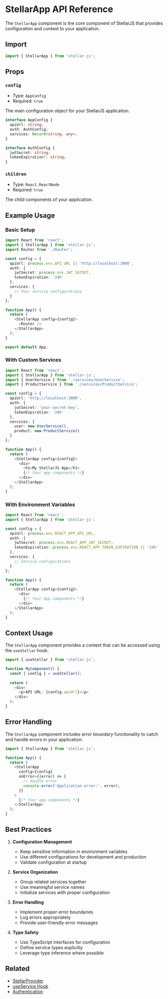 # StellarApp API Reference

The `StellarApp` component is the core component of StellarJS that provides configuration and context to your application.

## Import

```typescript
import { StellarApp } from 'stellar-js';
```

## Props

### `config`

- Type: `AppConfig`
- Required: `true`

The main configuration object for your StellarJS application.

```typescript
interface AppConfig {
  apiUrl: string;
  auth: AuthConfig;
  services: Record<string, any>;
}

interface AuthConfig {
  jwtSecret: string;
  tokenExpiration?: string;
}
```

### `children`

- Type: `React.ReactNode`
- Required: `true`

The child components of your application.

## Example Usage

### Basic Setup

```typescript
import React from 'react';
import { StellarApp } from 'stellar-js';
import Router from './Router';

const config = {
  apiUrl: process.env.API_URL || 'http://localhost:3000',
  auth: {
    jwtSecret: process.env.JWT_SECRET,
    tokenExpiration: '24h'
  },
  services: {
    // Your service configurations
  }
};

function App() {
  return (
    <StellarApp config={config}>
      <Router />
    </StellarApp>
  );
}

export default App;
```

### With Custom Services

```typescript
import React from 'react';
import { StellarApp } from 'stellar-js';
import { UserService } from './services/UserService';
import { ProductService } from './services/ProductService';

const config = {
  apiUrl: 'http://localhost:3000',
  auth: {
    jwtSecret: 'your-secret-key',
    tokenExpiration: '24h'
  },
  services: {
    user: new UserService(),
    product: new ProductService()
  }
};

function App() {
  return (
    <StellarApp config={config}>
      <div>
        <h1>My StellarJS App</h1>
        {/* Your app components */}
      </div>
    </StellarApp>
  );
}
```

### With Environment Variables

```typescript
import React from 'react';
import { StellarApp } from 'stellar-js';

const config = {
  apiUrl: process.env.REACT_APP_API_URL,
  auth: {
    jwtSecret: process.env.REACT_APP_JWT_SECRET,
    tokenExpiration: process.env.REACT_APP_TOKEN_EXPIRATION || '24h'
  },
  services: {
    // Service configurations
  }
};

function App() {
  return (
    <StellarApp config={config}>
      <div>
        {/* Your app components */}
      </div>
    </StellarApp>
  );
}
```

## Context Usage

The `StellarApp` component provides a context that can be accessed using the `useStellar` hook:

```typescript
import { useStellar } from 'stellar-js';

function MyComponent() {
  const { config } = useStellar();
  
  return (
    <div>
      <p>API URL: {config.apiUrl}</p>
    </div>
  );
}
```

## Error Handling

The `StellarApp` component includes error boundary functionality to catch and handle errors in your application:

```typescript
import { StellarApp } from 'stellar-js';

function App() {
  return (
    <StellarApp 
      config={config}
      onError={(error) => {
        // Handle error
        console.error('Application error:', error);
      }}
    >
      {/* Your app components */}
    </StellarApp>
  );
}
```

## Best Practices

1. **Configuration Management**
   - Keep sensitive information in environment variables
   - Use different configurations for development and production
   - Validate configuration at startup

2. **Service Organization**
   - Group related services together
   - Use meaningful service names
   - Initialize services with proper configuration

3. **Error Handling**
   - Implement proper error boundaries
   - Log errors appropriately
   - Provide user-friendly error messages

4. **Type Safety**
   - Use TypeScript interfaces for configuration
   - Define service types explicitly
   - Leverage type inference where possible

## Related

- [StellarProvider](./stellar-provider.md)
- [useService Hook](./use-service.md)
- [Authentication](./authentication.md)
